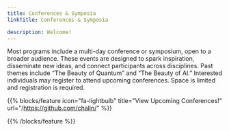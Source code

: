```yaml
---
title: Conferences & Symposia
linkTitle: Conferences & Symposia

description: Welcome!
---
```

Most programs include a multi-day conference or symposium, open to a broader audience. These events are designed to spark inspiration, disseminate new ideas, and connect participants across disciplines. Past themes include “The Beauty of Quantum” and “The Beauty of AI.”
Interested individuals may register to attend upcoming conferences. Space is limited and registration is required.

{{% blocks/feature icon="fa-lightbulb" title="View Upcoming Conferences!" url="/https://github.com/chalin/" %}}

{{% /blocks/feature %}}
